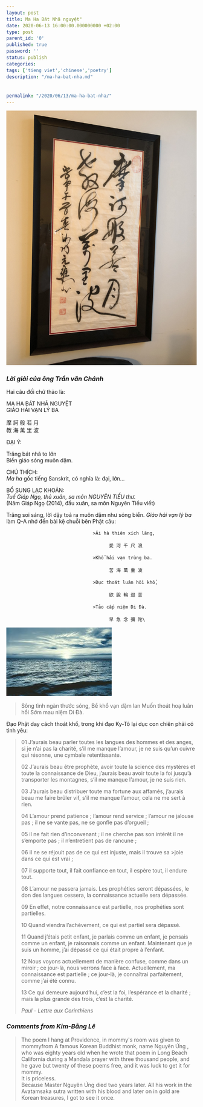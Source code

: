 ```yaml
---
layout: post
title: Ma Ha Bát Nhã nguyệt"
date: 2020-06-13 16:00:00.000000000 +02:00
type: post
parent_id: '0'
published: true
password: ''
status: publish
categories: 
tags: ['tieng viet','chinese','poetry']
description: "/ma-ha-bat-nha.md"

  
permalink: "/2020/06/13/ma-ha-bat-nha/"
---
```

![Maha bát nhã nguyệt, treo tại Providence](../assets/MahaBatnhaNguyet.jpg)


### ***Lời giải của ông Trần văn Chánh***

Hai câu đối chữ thảo là: 

MA HA BÁT NHÃ NGUYỆT  
GIÁO HẢI VẠN LÝ BA 

摩 訶 般 若 月  
教 海 萬 里 波

ĐẠI Ý: 

Trăng bát nhã to lớn  
Biển giáo sóng muôn dặm.  

CHÚ THÍCH:   
*Ma ha* gốc tiếng Sanskrit, có nghĩa là: đại, lớn... 

BỔ SUNG LẠC KHOẢN:  
*Tuế Giáp Ngọ, thủ xuân, sa môn NGUYÊN TIỀU thư.*  
(Năm Giáp Ngọ (2014), đầu xuân, sa môn Nguyên Tiều viết)


Trăng soi sáng, lời dậy toả ra muôn dặm như sóng biển.
*Giáo hải vạn lý ba* làm Q-A nhớ đến bài kệ chuỗi bên Phật câu:

                                    >Ái hà thiên xích lãng,

                                          愛 河 千 尺 浪

                                    >Khổ hải vạn trùng ba.

                                          苦 海 萬 重 波

                                    >Dục thoát luân hồi khổ,

                                          欲 脫 輪 迴 苦

                                    >Tảo cấp niệm Di Đà.

                                          早 急 念 彌 陀\
                                          
![Vạn trùng ba](../assets/ocean.jpeg)
   
>Sông tình ngàn thước sóng,
Bể khổ  vạn dặm lan
Muốn thoát hoạ luân hồi
Sớm mau niệm Di Đà.


Đạo Phật day cách thoát khổ, trong khi đạo Ky-Tô lại dục con chiên phải có tình yêu:

>01 J’aurais beau parler toutes les langues des hommes et des anges,
>si je n’ai pas la charité, s’il me manque l’amour, je ne suis
>qu’un cuivre qui résonne, une cymbale retentissante.
>
>02    J’aurais beau être prophète, avoir toute la science des
>mystères et toute la connaissance de Dieu, j’aurais beau avoir
>toute la foi jusqu’à transporter les montagnes, s’il me manque
>l’amour, je ne suis rien.
>
>03 J’aurais beau distribuer toute ma fortune aux affamés, j’aurais
>beau me faire brûler vif, s’il me manque l’amour, cela ne me sert
>à rien.
>
>04 L’amour prend patience ; l’amour rend service ; l’amour ne
>jalouse pas ; il ne se vante pas, ne se gonfle pas d’orgueil ;
>
>05 il ne fait rien d’inconvenant ; il ne cherche pas son intérêt
>il ne s’emporte pas ; il n’entretient pas de rancune ;
>
>06 il ne se réjouit pas de ce qui est injuste, mais il trouve sa >joie dans ce qui est vrai ;
>
>07 il supporte tout, il fait confiance en tout, il espère tout, il
>endure tout.
>
>08 L’amour ne passera jamais. Les prophéties seront dépassées, le
>don des langues cessera, la connaissance actuelle sera dépassée.
>
>09 En effet, notre connaissance est partielle, nos prophéties sont
>partielles.
>
>10 Quand viendra l’achèvement, ce qui est partiel sera dépassé.
>
>11 Quand j’étais petit enfant, je parlais comme un enfant, je
>pensais comme un enfant, je raisonnais comme un enfant. Maintenant
>que je suis un homme, j’ai dépassé ce qui était propre à l’enfant.
>
>12 Nous voyons actuellement de manière confuse, comme dans un
>miroir ; ce jour-là, nous verrons face à face. Actuellement, ma
>connaissance est partielle ; ce jour-là, je connaîtrai
>parfaitement, comme j’ai été connu.
>
>13 Ce qui demeure aujourd’hui, c’est la foi, l’espérance et la
>charité ; mais la plus grande des trois, c’est la charité.
>
>*Paul - Lettre aux Corinthiens*
>

### ***Comments from Kim-Bằng Lê***

>The poem I hang at Providence, in mommy's room was given to
>mommyfrom A famous Korean Buddhist monk, name Nguyên Ứng , who
>was eighty years old when he wrote that poem in Long Beach
>California during a Mandala prayer with three thousand people, and
>he gave but twenty of these poems free, and it was luck to get it
>for mommy.  
>It is priceless.  
>Because Master Nguyên Ứng died two years later. All his work in the
>Avatamsaka  sutra written with his blood and later on in gold are
>Korean treasures, I got to see it once.
>



